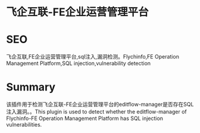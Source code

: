 # 飞企互联-FE企业运营管理平台
# SEO
飞企互联,FE企业运营管理平台,sql注入,漏洞检测。Flychinfo,FE Operation Management Platform,SQL injection,vulnerability detection
# Summary
该插件用于检测飞企互联-FE企业运营管理平台的editflow-manager是否存在SQL注入漏洞。。This plugin is used to detect whether the editflow-manager of Flychinfo-FE Operation Management Platform has SQL injection vulnerabilities.
